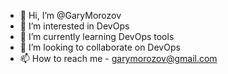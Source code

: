 - 👋 Hi, I’m @GaryMorozov
- 👀 I’m interested in DevOps
- 🌱 I’m currently learning DevOps tools
- 💞️ I’m looking to collaborate on DevOps
- 📫 How to reach me - garymorozov@gmail.com

<!---
GaryMorozov/GaryMorozov is a ✨ special ✨ repository because its `README.md` (this file) appears on your GitHub profile.
You can click the Preview link to take a look at your changes.
--->
